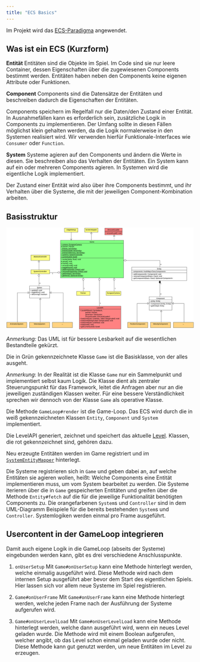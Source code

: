 ```yaml
---
title: "ECS Basics"
---
```


Im Projekt wird das [ECS-Paradigma](https://en.wikipedia.org/wiki/Entity_component_system) angewendet.

## Was ist ein ECS (Kurzform)

**Entität**
Entitäten sind die Objekte im Spiel. Im Code sind sie nur leere Container, dessen Eigenschaften über die zugewiesenen Components bestimmt werden. Entitäten haben neben den Components keine eigenen Attribute oder Funktionen.

**Component**
Components sind die Datensätze der Entitäten und beschreiben dadurch die Eigenschaften der Entitäten.

Components speichern im Regelfall nur die Daten/den Zustand einer Entität. In Ausnahmefällen kann es erforderlich sein, zusätzliche Logik in Components zu implementieren. Der Umfang sollte in diesen Fällen möglichst klein gehalten werden, da die Logik normalerweise in den Systemen realisiert wird. Wir verwenden hierfür Funktionale-Interfaces wie `Consumer` oder `Function`.

**System**
Systeme agieren auf den Components und ändern die Werte in diesen. Sie beschreiben also das Verhalten der Entitäten. Ein System kann auf ein oder mehreren Components agieren. In Systemen wird die eigentliche Logik implementiert.

Der Zustand einer Entität wird also über ihre Components bestimmt, und ihr Verhalten über die Systeme, die mit der jeweiligen Component-Kombination arbeiten.

## Basisstruktur

![Struktur ECS](./img/ecs.png)

*Anmerkung:* Das UML ist für bessere Lesbarkeit auf die wesentlichen Bestandteile gekürzt.

Die in Grün gekennzeichnete Klasse `Game` ist die Basisklasse, von der alles ausgeht.

*Anmerkung*: In der Realität ist die Klasse `Game` nur ein Sammelpunkt und implementiert selbst kaum Logik. Die Klasse dient als zentraler Steuerungspunkt für das Framework, leitet die Anfragen aber nur an die jeweiligen zuständigen Klassen weiter. Für eine bessere Verständlichkeit sprechen wir dennoch von der Klasse `Game` als operative Klasse.

Die Methode `GameLoop#render` ist die Game-Loop. Das ECS wird durch die in weiß gekennzeichneten Klassen `Entity`, `Component` und `System` implementiert.

Die LevelAPI generiert, zeichnet und speichert das aktuelle [Level](./level/readme.md). Klassen, die rot gekennzeichnet sind, gehören dazu.

Neu erzeugte Entitäten werden im Game registriert und im [`SystemEntityMapper`](./system_entity_mapper.md) hinterlegt.

Die Systeme registrieren sich in `Game` und geben dabei an, auf welche Entitäten sie agieren wollen, heißt: Welche Components eine Entität implementieren muss, um vom System bearbeitet zu werden. Die Systeme iterieren über die in `Game` gespeicherten Entitäten und greifen über die Methode `Entity#fetch` auf die für die jeweilige Funktionalität benötigten Components zu. Die orangefarbenen `System`s und `Controller` sind in dem UML-Diagramm Beispiele für die bereits bestehenden `System`s und `Controller`. Systemlogiken werden einmal pro Frame ausgeführt.

## Usercontent in der GameLoop integrieren

Damit auch eigene Logik in die GameLoop (abseits der Systeme) eingebunden werden kann, gibt es drei verschiedene Anschlusspunkte.

1. `onUserSetup`
Mit `Game#onUserSetup` kann eine Methode hinterlegt werden, welche einmalig ausgeführt wird. Diese Methode wird nach dem internen Setup ausgeführt aber bevor dem Start des eigentlichen Spiels. Hier lassen sich vor allem neue Systeme im Spiel registrieren.

2. `Game#onUserFrame`
Mit `Game#onUserFrame` kann eine Methode hinterlegt werden, welche jeden Frame nach der Ausführung der Systeme aufgerufen wird.

3. `Game#onUserLevelLoad`
Mit `Game#onUserLevelLoad` kann eine Methode hinterlegt werden, welche dann ausgeführt wird, wenn ein neues Level geladen wurde. Die Methode wird mit einem Boolean aufgerufen, welcher angibt, ob das Level schon einmal geladen wurde oder nicht. Diese Methode kann gut genutzt werden, um neue Entitäten im Level zu erzeugen.
